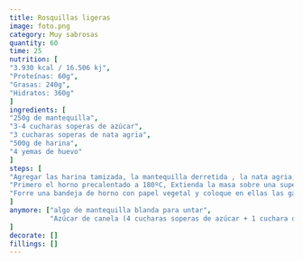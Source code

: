 ```yaml
---
title: Rosquillas ligeras
image: foto.png
category: Muy sabrosas
quantity: 60
time: 25
nutrition: [
"3.930 kcal / 16.506 kj",
"Proteínas: 60g",
"Grasas: 240g",
"Hidratos: 360g"
]
ingredients: [
"250g de mantequilla",
"3-4 cucharas soperas de azúcar",
"3 cucharas soperas de nata agria",
"500g de harina",
"4 yemas de huevo"
]
steps: [
"Agregar las harina tamizada, la mantequilla derretida , la nata agria, el azucar y las 4 yemas de huevo, amase uno instantes hasta obtener una masa quebrada lisa, y dejela enfriar durante 1 hora",
"Primero el horno precalentado a 180ºC, Extienda la masa sobre una superficie enharinada levemente, ahora se cortara con el molde de galletas redondo en porciones (5cm de diámetro). COn otro cortador elimine el centro para formar rosquillas (3cm de diámetro).",
"Forre una bandeja de horno con papel vegetal y coloque en ellas las galletas. Unte la parte de arriba de cada galleta con un poco de la mantequilla para untar y espolvoréelas con azúcar de canela. Cuézalas en el horno durante 15 minutos."
]
anymore: ["algo de mantequilla blanda para untar",
          "Azúcar de canela (4 cucharas soperas de azúcar + 1 cuchara de postre de canela en polvo )"
]
decorate: []
fillings: []
---
```


